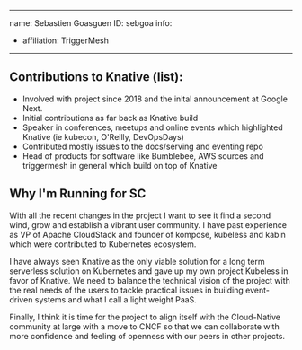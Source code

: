 -------------------------------------------------------------
name: Sebastien Goasguen
ID: sebgoa
info:
  - affiliation: TriggerMesh
-------------------------------------------------------------

## Contributions to Knative (list):

* Involved with project since 2018 and the inital announcement at Google Next.
* Initial contributions as far back as Knative build
* Speaker in conferences, meetups and online events which highlighted Knative (ie kubecon, O'Reilly, DevOpsDays)
* Contributed mostly issues to the docs/serving and eventing repo
* Head of products for software like Bumblebee, AWS sources and triggermesh in general which build on top of Knative

## Why I'm Running for SC

With all the recent changes in the project I want to see it find a second wind, grow and establish a vibrant user community. I have past experience as VP of Apache CloudStack and founder of kompose, kubeless and kabin which were contributed to Kubernetes ecosystem.

I have always seen Knative as the only viable solution for a long term serverless solution on Kubernetes and gave up my own project Kubeless in favor of Knative. We need to balance the technical vision of the project with the real needs of the users to tackle practical issues in building event-driven systems and what I call a light weight PaaS.

Finally, I think it is time for the project to align itself with the Cloud-Native community at large with a move to CNCF so that we can collaborate with more confidence and feeling of openness with our peers in other projects.
